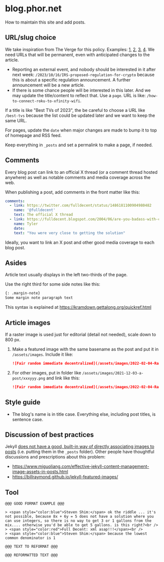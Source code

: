 # blog.phor.net

How to maintain this site and add posts.

## URL/slug choice

We take inspiration from The Verge for this policy. Examples: [1](https://www.theverge.com/22727963/roku-streaming-stick-4k-review), [2](https://www.theverge.com/21375098/best-streaming-device), [3](https://www.theverge.com/2023/1/4/23537503/roku-select-plus-tvs-features-price), [4](https://www.theverge.com/2023/11/15/23961754/sharp-aquos-oled-roku-tv-size-price). We need URLs that will be permanent, even with anticipated changes to the article.

* Reporting an external event, and nobody should be interested in it after next week: `/2023/10/16/IRS-proposed-regulation-for-crypto` because this is about a specific regulation announcement. A further announcement will be a new article.
* If there is some chance people will be interested in this later. And we may update the title/content to reflect that. Use a `page`. URL is like: `/how-to-connect-roku-to-xfinity-wifi`.

If a title is like "Best TVs of 2023", the be careful to choose a URL like `/best-tvs` because the list could be updated later and we want to keep the same URL.

For pages, update the `date` when major changes are made to bump it to top of homepage and RSS feed.

Keep everything in `_posts` and set a permalink to make a page, if needed.

## Comments

Every blog post can link to an official X thread (or a comment thread hosted anywhere) as well as notable comments and media coverage across the web.

When publishing a post, add comments in the front matter like this:

```yaml
comments:
  - link: https://twitter.com/fulldecent/status/1486181100904980482
    name: '@fulldecent'
    text: The official X thread
  - link: https://fulldecent.blogspot.com/2004/06/are-you-badass-with-c-then-fix-this.html?showComment=1087170900000#c108717092705622985
    name: Tyler
    date: 
    text: "You were very close to getting the solution"
```

Ideally, you want to link an X post and other good media coverage to each blog post.

## Asides

Article text usually displays in the left two-thirds of the page.

Use the right third for some side notes like this:

```markdown
{: .margin-note}
Some margin note paragraph text
```

This syntax is explained at https://kramdown.gettalong.org/quickref.html

## Article images

If a raster image is used just for editorial (detail not needed), scale down to 800 px.

1. Make a featured image with the same basename as the post and put it in `/assets/images`. Include it like:

   ```markdown
   ![Fair random immediate decentralized](/assets/images/2022-02-04-Randomization strategies for NFT drops.svg)
   ```

2. For other images, put in folder like `/assets/images/2021-12-03-a-post/xxxyyy.png` and link like this:

   ```markdown
   ![Fair random immediate decentralized](/assets/images/2022-02-04-Randomization strategies for NFT drops/Fair random immediate decentralized.svg)
   ```

## Style guide

* The blog's name is in title case. Everything else, including post titles, is sentence case.

## Discussion of best practices

Jekyll [does not have a good, built-in way of directly associating images to posts](https://github.com/jekyll/jekyll/issues/7681) (i.e. putting them in the `_posts` folder). Other people have thoughtful discussions and prescriptions about this problem:

- https://www.miguoliang.com/effective-jekyll-content-management-image-assets-in-posts.html
- https://billraymond.github.io/jekyll-featured-images/

## Tool

```
@@@ GOOD FORMAT EXAMPLE @@@

> <span style="color:blue">Steven Shim:</span> ok the riddle ... it's not possible, because 8x + 6y = 5 does not have a solution where you can use integers, so there is no way to get 3 or 1 gallons from the mix.... otherwise you'd be able to get 5 gallons. is this right?<br />
> <span style="color:red">Full Decent: xml asap!!!</span><br />
> <span style="color:blue">Steven Shim:</span> because the lowest common denominator is 1

@@@ TEXT TO REFORMAT @@@

@@@ REFORMATTED TEXT @@@
```